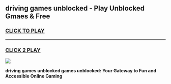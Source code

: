 
## driving games unblocked - Play Unblocked Gmaes & Free
<h3>
<a href="https://premium.freeplayer.one?title=driving_games_unblocked&ref=20F">CLICK TO PLAY</a></h3>
<hr>

<h3>
<a href="https://premium.freeplayer.one?title=driving_games_unblocked&ref=20F">CLICK 2 PLAY</a>
  
</h3>

<a href="https://premium.freeplayer.one?title=driving_games_unblocked&ref=20F/"><img src="https://clearcache.store/games.png"></a>


**driving games unblocked games unblocked: Your Gateway to Fun and Accessible Online Gaming**
